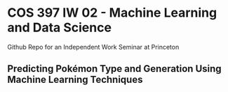 # COS 397 IW 02 - Machine Learning and Data Science 
Github Repo for an Independent Work Seminar at Princeton

## Predicting Pokémon Type and Generation Using Machine Learning Techniques 

